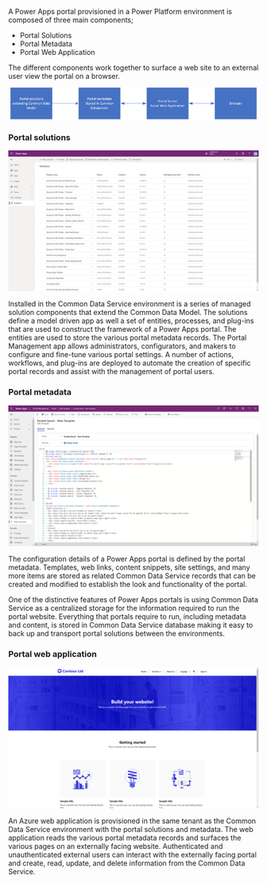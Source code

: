 A Power Apps portal provisioned in a Power Platform environment is composed of three main components;

* Portal Solutions
* Portal Metadata
* Portal Web Application

The different components work together to surface a web site to an external user view the portal on a browser.

![Portal Architecture](../media/1-3-portal-architecture.png)

### Portal solutions

![Portal Solutions](../media/1-3-portal-solutions.png)

Installed in the Common Data Service environment is a series of managed solution components that extend the Common Data Model. The solutions define a model driven app as well a set of entities, processes, and plug-ins that are used to construct the framework of a Power Apps portal.  The entities are used to store the various portal metadata records. The Portal Management app allows administrators, configurators, and makers to configure and fine-tune various portal settings.  A number of actions, workflows, and plug-ins are deployed to automate the creation of specific portal records and assist with the management of portal users.

### Portal metadata

![Portal Solutions](../media/1-3-portal-metadata.png)

The configuration details of a Power Apps portal is defined by the portal metadata.  Templates, web links, content snippets, site settings, and many more items are stored as related Common Data Service records that can be created and modified to establish the look and functionality of the portal. 

One of the distinctive features of Power Apps portals is using Common Data Service as a centralized storage for the information required to run the portal website. Everything that portals require to run, including metadata and content, is stored in Common Data Service database making it easy to back up and transport portal solutions between the environments.

### Portal web application

![Portal Solutions](../media/1-3-portal-server.png)

An Azure web application is provisioned in the same tenant as the Common Data Service environment with the portal solutions and metadata.  The web application reads the various portal metadata records and surfaces the various pages on an externally facing website.  Authenticated and unauthenticated external users can interact with the externally facing portal and create, read, update, and delete information from the Common Data Service.

